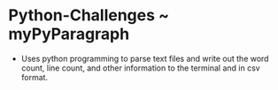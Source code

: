 # Python-Challenges ~ myPyParagraph

- Uses python programming to parse text files and write out the word count, line count, and other information to the terminal and in csv format.  


